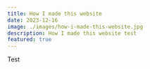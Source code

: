 ```yaml
---
title: How I made this website
date: 2023-12-16
image: ./images/how-i-made-this-website.jpg
description: How I made this website test
featured: true
---
```


Test
